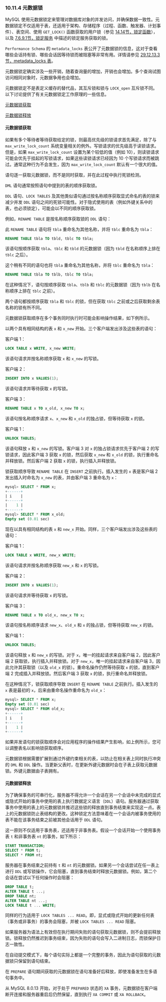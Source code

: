### 10.11.4 元数据锁

MySQL 使用元数据锁定来管理对数据库对象的并发访问，并确保数据一致性。元数据锁定不仅适用于表，还适用于架构、存储程序（过程、函数、触发器、计划事件）、表空间、使用 `GET_LOCK()` 函数获取的用户锁（参见 [14.14节，锁定函数](#14.14)），以及 [7.6.9.1节，锁定服务](#7.6.9.1) 中描述的锁定服务获取的锁。

`Performance Schema` 的 `metadata_locks` 表公开了元数据锁的信息，这对于查看哪些会话持有锁、哪些会话因等待锁而被阻塞等非常有用。详情请参见 [29.12.13.3节，metadata_locks 表](#29.12.13.3)。

元数据锁定确实涉及一些开销，随着查询量的增加，开销也会增加。多个查询试图访问相同对象时，元数据争用也会增加。

元数据锁定不是表定义缓存的替代品，其互斥锁和锁与 `LOCK_open` 互斥锁不同。以下讨论提供了有关元数据锁定工作原理的一些信息。

[元数据锁获取](#元数据锁获取)

[元数据锁释放](#元数据锁释放)

#### 元数据锁获取

如果有多个等待者等待获取给定的锁，则最高优先级的锁请求首先满足，除了与 `max_write_lock_count` 系统变量相关的例外。写锁请求的优先级高于读锁请求。但是，如果 `max_write_lock_count` 设置为某个较低的值（例如 10），则读锁请求可能会优先于挂起的写锁请求，如果这些读锁请求已经因为 10 个写锁请求而被跳过。通常这种行为不会发生，因为 `max_write_lock_count` 默认有一个很大的值。

语句逐一获取元数据锁，而不是同时获取，并在此过程中执行死锁检测。

`DML` 语句通常按照语句中提到的表的顺序获取锁。

`DDL` 语句、`LOCK TABLES` 及其他类似语句通过按名称顺序获取显式命名的表的锁来减少并发 `DDL` 语句之间的死锁可能性。对于隐式使用的表（例如外键关系中的表，也必须锁定），可能会以不同的顺序获取锁。

例如，`RENAME TABLE` 是按名称顺序获取锁的 `DDL` 语句：

此 `RENAME TABLE` 语句将 `tbla` 重命名为其他名称，并将 `tblc` 重命名为 `tbla`：

```sql
RENAME TABLE tbla TO tbld, tblc TO tbla;
```

该语句按顺序获取 `tbla`、`tblc` 和 `tbld` 的元数据锁（因为 `tbld` 在名称顺序上排在 `tblc` 之后）。

这个稍有不同的语句也将 `tbla` 重命名为其他名称，并将 `tblc` 重命名为 `tbla`：

```sql
RENAME TABLE tbla TO tblb, tblc TO tbla;
```

在这种情况下，语句按顺序获取 `tbla`、`tblb` 和 `tblc` 的元数据锁（因为 `tblb` 在名称顺序上排在 `tblc` 之前）。

两个语句都按顺序获取 `tbla` 和 `tblc` 的锁，但在获取 `tblc` 之前或之后获取剩余表名称的锁有所不同。

元数据锁获取顺序在多个事务同时执行时可能会影响操作结果，如下例所示。

以两个具有相同结构的表 `x` 和 `x_new` 开始。三个客户端发出涉及这些表的语句：

客户端 1：

```sql
LOCK TABLE x WRITE, x_new WRITE;
```

该语句请求并按名称顺序获取 `x` 和 `x_new` 的写锁。

客户端 2：

```sql
INSERT INTO x VALUES(1);
```

该语句请求并等待获取 `x` 的写锁。

客户端 3：

```sql
RENAME TABLE x TO x_old, x_new TO x;
```

该语句按名称顺序请求 `x`、`x_new` 和 `x_old` 的独占锁，但等待获取 `x` 的锁。

客户端 1：

```sql
UNLOCK TABLES;
```

该语句释放 `x` 和 `x_new` 的写锁。客户端 3 对 `x` 的独占锁请求优先于客户端 2 的写锁请求，因此客户端 3 获取 `x` 的锁，然后获取 `x_new` 和 `x_old` 的锁，执行重命名并释放锁。然后客户端 2 获取 `x` 的锁，执行插入并释放锁。

锁获取顺序导致 `RENAME TABLE` 在 `INSERT` 之前执行。插入发生的 `x` 表是客户端 2 发出插入时命名为 `x_new` 的表，并由客户端 3 重命名为 `x`：

```sql
mysql> SELECT * FROM x;
+------+
| i    |
+------+
|    1 |
+------+
mysql> SELECT * FROM x_old;
Empty set (0.01 sec)
```

现在以具有相同结构的表 `x` 和 `new_x` 开始。同样，三个客户端发出涉及这些表的语句：

客户端 1：

```sql
LOCK TABLE x WRITE, new_x WRITE;
```

该语句请求并按名称顺序获取 `new_x` 和 `x` 的写锁。

客户端 2：

```sql
INSERT INTO x VALUES(1);
```

该语句请求并等待获取 `x` 的写锁。

客户端 3：

```sql
RENAME TABLE x TO old_x, new_x TO x;
```

该语句按名称顺序请求 `new_x`、`old_x` 和 `x` 的独占锁，但等待获取 `new_x` 的锁。

客户端 1：

```sql
UNLOCK TABLES;
```

该语句释放 `x` 和 `new_x` 的写锁。对于 `x`，唯一的挂起请求来自客户端 2，因此客户端 2 获取锁，执行插入并释放锁。对于 `new_x`，唯一的挂起请求来自客户端 3，因此允许其获取锁（以及 `old_x` 的锁）。重命名操作仍然等待获取 `x` 的锁，直到客户端 2 完成插入并释放锁。然后客户端 3 获取 `x` 的锁，执行重命名并释放锁。

在这种情况下，锁获取顺序导致 `INSERT` 在 `RENAME TABLE` 之前执行。插入发生的 `x` 表是最初的 `x`，后来由重命名操作重命名为 `old_x`：

```sql
mysql> SELECT * FROM x;
Empty set (0.01 sec)
mysql> SELECT * FROM old_x;
+------+
| i    |
+------+
|    1 |
+------+
```

如果并发语句的锁获取顺序会对应用程序的操作结果产生影响，如上例所示，您可以调整表名以影响锁获取顺序。

元数据锁根据需要扩展到通过外键约束相关的表，以防止在相关表上同时执行冲突的 `DML` 和 `DDL` 操作。当更新父表时，在更新外键元数据时会在子表上获取元数据锁。外键元数据由子表拥有。

#### 元数据锁释放

为了确保事务的可串行化，服务器不得允许一个会话在另一个会话中未完成的显式或隐式开始的事务中使用的表上执行数据定义语言（`DDL`）语句。服务器通过获取事务中使用的表上的元数据锁并推迟这些锁的释放直到事务结束来实现这一点。表上的元数据锁防止表结构的更改。这种锁定方法意味着在一个会话内被事务使用的表不能在该事务结束之前被其他会话用于 `DDL` 语句。

这一原则不仅适用于事务表，还适用于非事务表。假设一个会话开始一个使用事务表 `t` 和非事务表 `nt` 的事务，如下所示：

```sql
START TRANSACTION;
SELECT * FROM t;
SELECT * FROM nt;
```

服务器在事务结束之前持有 `t` 和 `nt` 的元数据锁。如果另一个会话尝试在任一表上进行 `DDL` 或写锁操作，它会阻塞，直到事务结束时释放元数据锁。例如，第二个会话在尝试以下任何操作时会阻塞：

```sql
DROP TABLE t;
ALTER TABLE t ...;
DROP TABLE nt;
ALTER TABLE nt ...;
LOCK TABLE t ... WRITE;
```

同样的行为适用于 `LOCK TABLES ... READ`。即，显式或隐式开始的更新任何表（事务或非事务）的事务会阻塞，并被 `LOCK TABLES ... READ` 阻塞。

如果服务器为语法上有效但在执行期间失败的语句获取元数据锁，则不会提前释放锁。锁释放仍然推迟到事务结束，因为失败的语句会写入二进制日志，而锁保护日志一致性。

在自动提交模式下，每个语句实际上都是一个完整的事务，因此为语句获取的元数据锁只保留到语句结束。

在 `PREPARE` 语句期间获取的元数据锁在语句准备好后释放，即使准备发生在多语句事务中。

从 MySQL 8.0.13 开始，对于处于 `PREPARED` 状态的 `XA` 事务，元数据锁在客户端断开连接和服务器重启后仍然保留，直到执行 `XA COMMIT` 或 `XA ROLLBACK`。